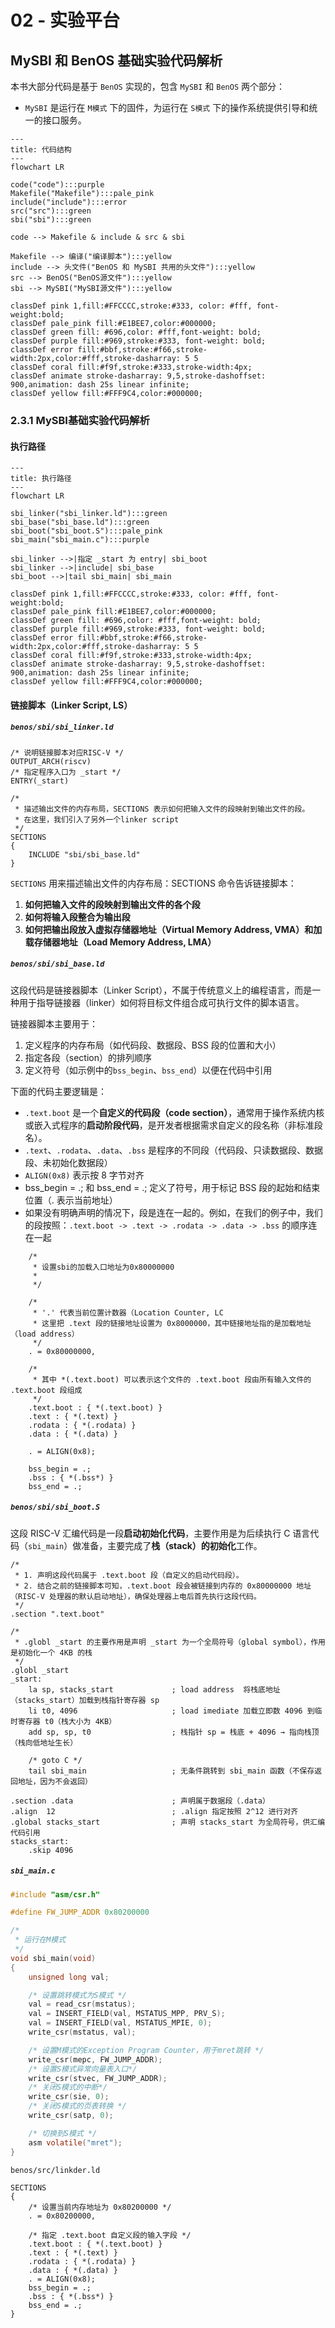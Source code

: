 # 02 - 实验平台

## MySBI 和 BenOS 基础实验代码解析

本书大部分代码是基于 `BenOS` 实现的，包含 `MySBI` 和 `BenOS` 两个部分：

-  `MySBI` 是运行在 `M模式` 下的固件，为运行在 `S模式` 下的操作系统提供引导和统一的接口服务。

```mermaid
---
title: 代码结构
---
flowchart LR

code("code"):::purple
Makefile("Makefile"):::pale_pink
include("include"):::error
src("src"):::green
sbi("sbi"):::green

code --> Makefile & include & src & sbi

Makefile --> 编译("编译脚本"):::yellow
include --> 头文件("BenOS 和 MySBI 共用的头文件"):::yellow
src --> BenOS("BenOS源文件"):::yellow
sbi --> MySBI("MySBI源文件"):::yellow

classDef pink 1,fill:#FFCCCC,stroke:#333, color: #fff, font-weight:bold;
classDef pale_pink fill:#E1BEE7,color:#000000;
classDef green fill: #696,color: #fff,font-weight: bold;
classDef purple fill:#969,stroke:#333, font-weight: bold;
classDef error fill:#bbf,stroke:#f66,stroke-width:2px,color:#fff,stroke-dasharray: 5 5
classDef coral fill:#f9f,stroke:#333,stroke-width:4px;
classDef animate stroke-dasharray: 9,5,stroke-dashoffset: 900,animation: dash 25s linear infinite;
classDef yellow fill:#FFF9C4,color:#000000;
```

### 2.3.1 MySBI基础实验代码解析

#### 执行路径

```mermaid
---
title: 执行路径
---
flowchart LR

sbi_linker("sbi_linker.ld"):::green
sbi_base("sbi_base.ld"):::green
sbi_boot("sbi_boot.S"):::pale_pink
sbi_main("sbi_main.c"):::purple

sbi_linker -->|指定 _start 为 entry| sbi_boot
sbi_linker -->|include| sbi_base
sbi_boot -->|tail sbi_main| sbi_main

classDef pink 1,fill:#FFCCCC,stroke:#333, color: #fff, font-weight:bold;
classDef pale_pink fill:#E1BEE7,color:#000000;
classDef green fill: #696,color: #fff,font-weight: bold;
classDef purple fill:#969,stroke:#333, font-weight: bold;
classDef error fill:#bbf,stroke:#f66,stroke-width:2px,color:#fff,stroke-dasharray: 5 5
classDef coral fill:#f9f,stroke:#333,stroke-width:4px;
classDef animate stroke-dasharray: 9,5,stroke-dashoffset: 900,animation: dash 25s linear infinite;
classDef yellow fill:#FFF9C4,color:#000000;
```



#### 链接脚本（Linker Script, LS）

##### `benos/sbi/sbi_linker.ld`

```less
/* 说明链接脚本对应RISC-V */
OUTPUT_ARCH(riscv)
/* 指定程序入口为 _start */
ENTRY(_start)

/*
 * 描述输出文件的内存布局，SECTIONS 表示如何把输入文件的段映射到输出文件的段。
 * 在这里，我们引入了另外一个linker script
 */
SECTIONS
{
	INCLUDE "sbi/sbi_base.ld"
}
```

`SECTIONS` 用来描述输出文件的内存布局：SECTIONS 命令告诉链接脚本：

1. **如何把输入文件的段映射到输出文件的各个段**
2. **如何将输入段整合为输出段**
3. **如何把输出段放入虚拟存储器地址（Virtual Memory Address, VMA）和加载存储器地址（Load Memory Address, LMA）**

##### `benos/sbi/sbi_base.ld`

这段代码是链接器脚本（Linker Script），不属于传统意义上的编程语言，而是一种用于指导链接器（linker）如何将目标文件组合成可执行文件的脚本语言。

链接器脚本主要用于：

1. 定义程序的内存布局（如代码段、数据段、BSS 段的位置和大小）
2. 指定各段（section）的排列顺序
3. 定义符号（如示例中的`bss_begin`、`bss_end`）以便在代码中引用

下面的代码主要逻辑是：

- `.text.boot` 是一个**自定义的代码段（code section）**，通常用于操作系统内核或嵌入式程序的**启动阶段代码**，是开发者根据需求自定义的段名称（非标准段名）。
- `.text`、`.rodata`、`.data`、`.bss` 是程序的不同段（代码段、只读数据段、数据段、未初始化数据段）
- `ALIGN(0x8)` 表示按 8 字节对齐
- bss_begin = .; 和 bss_end = .; 定义了符号，用于标记 BSS 段的起始和结束位置（. 表示当前地址）
- 如果没有明确声明的情况下，段是连在一起的。例如，在我们的例子中，我们的段按照：`.text.boot -> .text -> .rodata -> .data -> .bss` 的顺序连在一起

```less
    /*
     * 设置sbi的加载入口地址为0x80000000
     *
     */

    /*
     * '.' 代表当前位置计数器（Location Counter, LC
     * 这里把 .text 段的链接地址设置为 0x8000000，其中链接地址指的是加载地址（load address）
     */
	. = 0x80000000,

    /*
     * 其中 *(.text.boot) 可以表示这个文件的 .text.boot 段由所有输入文件的 .text.boot 段组成
     */
	.text.boot : { *(.text.boot) }
	.text : { *(.text) }
	.rodata : { *(.rodata) }
	.data : { *(.data) }

	. = ALIGN(0x8);

	bss_begin = .;
	.bss : { *(.bss*) } 
	bss_end = .;
```

##### `benos/sbi/sbi_boot.S`

这段 RISC-V 汇编代码是一段**启动初始化代码**，主要作用是为后续执行 C 语言代码（`sbi_main`）做准备，主要完成了**栈（stack）的初始化**工作。

```assembly
/*
 * 1. 声明这段代码属于 .text.boot 段（自定义的启动代码段）。
 * 2. 结合之前的链接脚本可知，.text.boot 段会被链接到内存的 0x80000000 地址（RISC-V 处理器的默认启动地址），确保处理器上电后首先执行这段代码。
 */
.section ".text.boot"

/*
 * .globl _start 的主要作用是声明 _start 为一个全局符号（global symbol），作用是初始化一个 4KB 的栈
 */
.globl _start
_start:
	la sp, stacks_start             ; load address  将栈底地址（stacks_start）加载到栈指针寄存器 sp
	li t0, 4096                     ; load imediate 加载立即数 4096 到临时寄存器 t0（栈大小为 4KB）
	add sp, sp, t0                  ; 栈指针 sp = 栈底 + 4096 → 指向栈顶（栈向低地址生长）

	/* goto C */
	tail sbi_main                   ; 无条件跳转到 sbi_main 函数（不保存返回地址，因为不会返回）

.section .data                      ; 声明属于数据段（.data）
.align  12                          ; .align 指定按照 2^12 进行对齐
.global stacks_start                ; 声明 stacks_start 为全局符号，供汇编代码引用
stacks_start:
	.skip 4096
```

##### `sbi_main.c`

```c
#include "asm/csr.h"

#define FW_JUMP_ADDR 0x80200000

/*
 * 运行在M模式
 */
void sbi_main(void)
{
	unsigned long val;

	/* 设置跳转模式为S模式 */
	val = read_csr(mstatus);
	val = INSERT_FIELD(val, MSTATUS_MPP, PRV_S);
	val = INSERT_FIELD(val, MSTATUS_MPIE, 0);
	write_csr(mstatus, val);

	/* 设置M模式的Exception Program Counter，用于mret跳转 */
	write_csr(mepc, FW_JUMP_ADDR);
	/* 设置S模式异常向量表入口*/
	write_csr(stvec, FW_JUMP_ADDR);
	/* 关闭S模式的中断*/
	write_csr(sie, 0);
	/* 关闭S模式的页表转换 */
	write_csr(satp, 0);

	/* 切换到S模式 */
	asm volatile("mret");
}

```

`benos/src/linkder.ld`

```assembly
SECTIONS
{
    /* 设置当前内存地址为 0x80200000 */
	. = 0x80200000,

    /* 指定 .text.boot 自定义段的输入字段 */
	.text.boot : { *(.text.boot) }
	.text : { *(.text) }
	.rodata : { *(.rodata) }
	.data : { *(.data) }
	. = ALIGN(0x8);
	bss_begin = .;
	.bss : { *(.bss*) } 
	bss_end = .;
}
```

